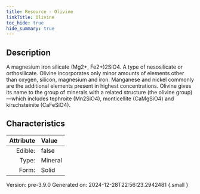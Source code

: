 ```yaml
---
title: Resource - Olivine
linkTitle: Olivine
toc_hide: true
hide_summary: true
---
```


## Description
A magnesium iron silicate (Mg2+, Fe2+)2SiO4. A type&#10;&#9; of nesosilicate or orthosilicate. Olivine incorporates only minor amounts of elements other&#10;&#9; than oxygen, silicon, magnesium and iron. Manganese and nickel commonly are the additional&#10;&#9; elements present in highest concentrations. Olivine gives its name to the group of minerals&#10;&#9; with a related structure (the olivine group)—which includes tephroite (Mn2SiO4),&#10;&#9; monticellite (CaMgSiO4) and kirschsteinite (CaFeSiO4).

## Characteristics

| Attribute      | Value |
|--------:|:------|
|Edible:|false|
|Type:|Mineral|
|Form:|Solid|
 



    

Version: pre-3.9.0 Generated on: 2024-12-28T22:56:23.2942481
{.small }
